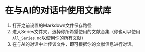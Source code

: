 # 在与AI的对话中使用文献库

1. 打开之前设置的Markdown文件保存路径
2. 进入Series文件夹，选择你所希望使用的文献合集（你也可以使用`All_Series.md`以使用你的所有文献）
3. 在与AI的对话中上传该文件，即可根据你的文献信息进行对话。
